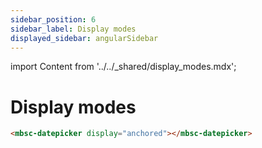 ```yaml
---
sidebar_position: 6
sidebar_label: Display modes
displayed_sidebar: angularSidebar
---
```


import Content from '../../_shared/display_modes.mdx';

# Display modes

<Content />

```html title="Setting a display option"
<mbsc-datepicker display="anchored"></mbsc-datepicker>
```
